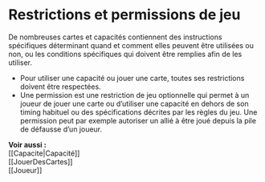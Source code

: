 # Restrictions et permissions de jeu
De nombreuses cartes et capacités contiennent des instructions spécifiques déterminant quand et comment elles peuvent être utilisées ou non, ou les conditions spécifiques qui doivent être remplies afin de les utiliser.  
- Pour utiliser une capacité ou jouer une carte, toutes ses restrictions doivent être respectées. 
- Une permission est une restriction de jeu optionnelle qui permet à un joueur de jouer une carte ou d’utiliser une capacité en dehors de son timing habituel ou des spécifications décrites par les règles du jeu. Une permission peut par exemple autoriser un allié à être joué depuis la pile de défausse d’un joueur. 

**Voir aussi :**  
[[Capacite|Capacité]]  
[[JouerDesCartes]]  
[[Joueur]]